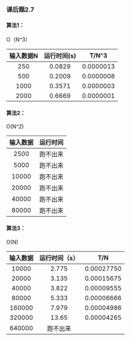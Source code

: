 ### 课后题2.7

#### 算法1：

O（N^3）

| 输入数据N | 运行时间(s) |   T/N^3   |
| :-------: | :---------: | :-------: |
|    250    |   0.0829    | 0.0000013 |
|    500    |   0.2009    | 0.0000008 |
|   1000    |   0.3571    | 0.0000003 |
|   2000    |   0.6669    | 0.0000001 |



#### 算法2：

O(N^2)

| 输入数据 | 运行时间 |
| :------: | :------: |
|   2500   | 跑不出来 |
|   5000   | 跑不出来 |
|  10000   | 跑不出来 |
|  20000   | 跑不出来 |
|  40000   | 跑不出来 |
|  80000   | 跑不出来 |





#### 算法3：

O(N)

| 输入数据 | 运行时间（s） |    T/N     |
| :------: | :-----------: | :--------: |
|  10000   |     2.775     | 0.00027750 |
|  20000   |     3.135     | 0.00015675 |
|  40000   |     3.822     | 0.00009555 |
|  80000   |     5.333     | 0.00006666 |
|  160000  |     7.979     | 0.00004986 |
|  320000  |     13.65     | 0.00004265 |
|  640000  |   跑不出来    |            |

